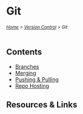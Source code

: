 # Git

<em>
<sub><a href='../../README.md'>Home</a> > <a href='../version-control.md'>Version Control</a> > Git</sub>
</em>
<br />
<br />

## Contents

* [Branches](./git.branch.md)
* [Merging](./git.merge.md)
* [Pushing & Pulling](git.push-pull.md)
* [Repo Hosting](git.repo-hosting/git.repo-hosting.md)

## Resources & Links
